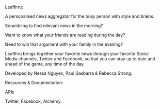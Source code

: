 
Leafthru:



A personalised news aggregator for the busy person with style and brains.





Scrambling to find relevant news in the morning?

Want to know what your friends are reading during the day?

Need to win that argument with your family in the evening?

Leafthru brings together your favorite news through your favorite Social Media channels, Twitter and Facebook, so that you can stay up to date and ahead of the game, any time of the day.

Developed by Nessa Nguyen, Paul Gasbarra & Rebecca Strong.





Resources & Documentation:

APIs

Twitter, Facebook, Alchemy.



